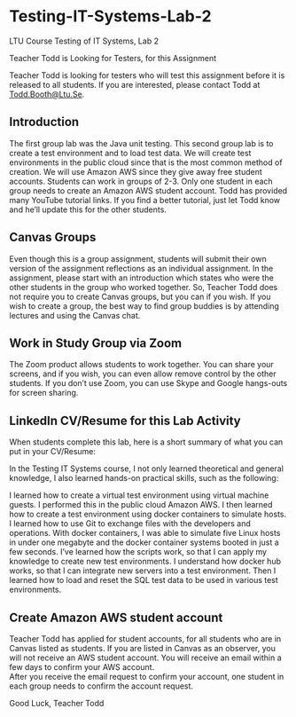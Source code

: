 # Testing-IT-Systems-Lab-2
LTU Course Testing of IT Systems, Lab 2

Teacher Todd is Looking for Testers, for this Assignment

Teacher Todd is looking for testers who will test this assignment before it is released to all students.  If you are interested, please contact Todd at Todd.Booth@Ltu.Se.  

## Introduction

The first group lab was the Java unit testing.  This second group lab is to create a test environment and to load test data.  We will create test environments in the public cloud since that is the most common method of creation.  We will use Amazon AWS since they give away free student accounts.  Students can work in groups of 2-3.  Only one student in each group needs to create an Amazon AWS student account.  Todd has provided many YouTube tutorial links.  If you find a better tutorial, just let Todd know and he’ll update this for the other students.

## Canvas Groups

Even though this is a group assignment, students will submit their own version of the assignment reflections as an individual assignment.  In the assignment, please start with an introduction which states who were the other students in the group who worked together.  So, Teacher Todd does not require you to create Canvas groups, but you can if you wish.  If you wish to create a group, the best way to find group buddies is by attending lectures and using the Canvas chat.

## Work in Study Group via Zoom

The Zoom product allows students to work together.  You can share your screens, and if you wish, you can even allow remove control by the other students.  If you don’t use Zoom, you can use Skype and Google hangs-outs for screen sharing.

## LinkedIn CV/Resume for this Lab Activity

When students complete this lab, here is a short summary of what you can put in your CV/Resume:

In the Testing IT Systems course, I not only learned theoretical and general knowledge, I also learned hands-on practical skills, such as the following:

I learned how to create a virtual test environment using virtual machine guests.  I performed this in the public cloud Amazon AWS.  I then learned how to create a test environment using docker containers to simulate hosts.  I learned how to use Git to exchange files with the developers and operations.  With docker containers, I was able to simulate five Linux hosts in under one megabyte and the docker container systems booted in just a few seconds.  I’ve learned how the scripts work, so that I can apply my knowledge to create new test environments.  I understand how docker hub works, so that I can integrate new servers into a test environment.  Then I learned how to load and reset the SQL test data to be used in various test environments.

## Create Amazon AWS student account

Teacher Todd has applied for student accounts, for all students who are in Canvas listed as students.  If you are listed in Canvas as an observer, you will not receive an AWS student account.  You will receive an email within a few days to confirm your AWS account.  
After you receive the email request to confirm your account, one student in each group needs to confirm the account request.

Good Luck, Teacher Todd
